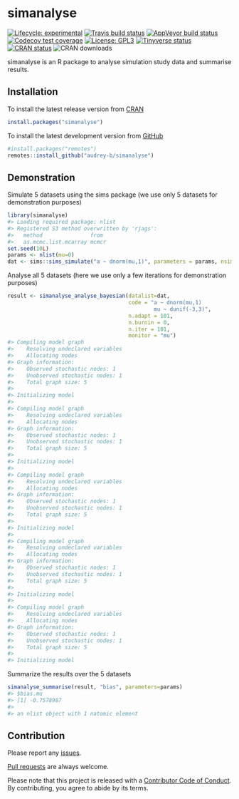 
<!-- README.md is generated from README.Rmd. Please edit that file -->

# simanalyse

<!-- badges: start -->

[![Lifecycle:
experimental](https://img.shields.io/badge/lifecycle-experimental-orange.svg)](https://www.tidyverse.org/lifecycle/#experimental)
[![Travis build
status](https://travis-ci.com/audrey-b/simanalyse.svg?branch=master)](https://travis-ci.com/audrey-b/simanalyse)
[![AppVeyor build
status](https://ci.appveyor.com/api/projects/status/github/audrey-b/simanalyse?branch=master&svg=true)](https://ci.appveyor.com/project/audrey-b/simanalyse)
[![Codecov test
coverage](https://codecov.io/gh/audrey-b/simanalyse/branch/master/graph/badge.svg)](https://codecov.io/gh/audrey-b/simanalyse?branch=master)
[![License:
GPL3](https://img.shields.io/badge/License-GPL3-blue.svg)](https://www.gnu.org/licenses/gpl-3.0.html)
[![Tinyverse
status](https://tinyverse.netlify.com/badge/simanalyse)](https://CRAN.R-project.org/package=simanalyse)
[![CRAN
status](https://www.r-pkg.org/badges/version/simanalyse)](https://cran.r-project.org/package=simanalyse)
![CRAN downloads](http://cranlogs.r-pkg.org/badges/simanalyse)
<!-- badges: end -->

simanalyse is an R package to analyse simulation study data and
summarise results.

## Installation

To install the latest release version from
[CRAN](https://cran.r-project.org)

``` r
install.packages("simanalyse")
```

To install the latest development version from
[GitHub](https://github.com/audrey-b/simanalyse)

``` r
#install.packages("remotes")
remotes::install_github("audrey-b/simanalyse")
```

## Demonstration

Simulate 5 datasets using the sims package (we use only 5 datasets for
demonstration purposes)

``` r
library(simanalyse)
#> Loading required package: nlist
#> Registered S3 method overwritten by 'rjags':
#>   method               from 
#>   as.mcmc.list.mcarray mcmcr
set.seed(10L)
params <- nlist(mu=0)
dat <- sims::sims_simulate("a ~ dnorm(mu,1)", parameters = params, nsims=5)
```

Analyse all 5 datasets (here we use only a few iterations for
demonstration purposes)

``` r
result <- simanalyse_analyse_bayesian(datalist=dat,
                                      code = "a ~ dnorm(mu,1)
                                              mu ~ dunif(-3,3)",
                                      n.adapt = 101,
                                      n.burnin = 0,
                                      n.iter = 101,
                                      monitor = "mu")
#> Compiling model graph
#>    Resolving undeclared variables
#>    Allocating nodes
#> Graph information:
#>    Observed stochastic nodes: 1
#>    Unobserved stochastic nodes: 1
#>    Total graph size: 5
#> 
#> Initializing model
#> 
#> Compiling model graph
#>    Resolving undeclared variables
#>    Allocating nodes
#> Graph information:
#>    Observed stochastic nodes: 1
#>    Unobserved stochastic nodes: 1
#>    Total graph size: 5
#> 
#> Initializing model
#> 
#> Compiling model graph
#>    Resolving undeclared variables
#>    Allocating nodes
#> Graph information:
#>    Observed stochastic nodes: 1
#>    Unobserved stochastic nodes: 1
#>    Total graph size: 5
#> 
#> Initializing model
#> 
#> Compiling model graph
#>    Resolving undeclared variables
#>    Allocating nodes
#> Graph information:
#>    Observed stochastic nodes: 1
#>    Unobserved stochastic nodes: 1
#>    Total graph size: 5
#> 
#> Initializing model
#> 
#> Compiling model graph
#>    Resolving undeclared variables
#>    Allocating nodes
#> Graph information:
#>    Observed stochastic nodes: 1
#>    Unobserved stochastic nodes: 1
#>    Total graph size: 5
#> 
#> Initializing model
```

Summarize the results over the 5 datasets

``` r
simanalyse_summarise(result, "bias", parameters=params)
#> $bias.mu
#> [1] -0.7578987
#> 
#> an nlist object with 1 natomic element
```

## Contribution

Please report any
[issues](https://github.com/audrey-b/simanalyse/issues).

[Pull requests](https://github.com/audrey-b/simanalyse/pulls) are always
welcome.

Please note that this project is released with a [Contributor Code of
Conduct](https://github.com/audrey-b/simanalyse/blob/master/CODE_OF_CONDUCT.md).
By contributing, you agree to abide by its terms.
